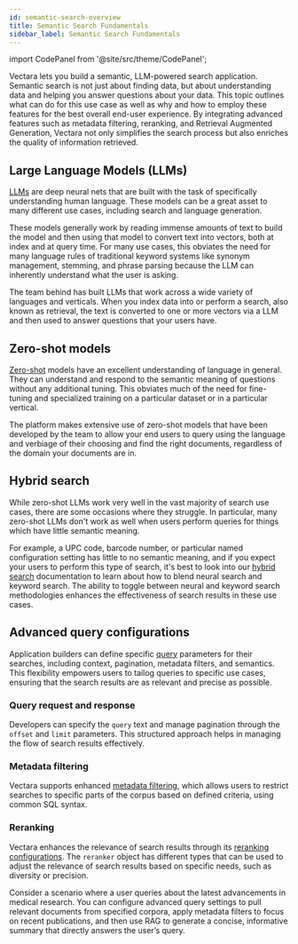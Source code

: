 ```yaml
---
id: semantic-search-overview
title: Semantic Search Fundamentals
sidebar_label: Semantic Search Fundamentals
---
```



import CodePanel from '@site/src/theme/CodePanel';


Vectara lets you build a semantic, LLM-powered search application. Semantic 
search is not just about finding data, but about understanding data and 
helping you answer questions about your data. This topic outlines what <Config v="names.product"/>
can do for this use case as well as why and how to employ these features for 
the best overall end-user experience. By integrating advanced features such 
as metadata filtering, reranking, and Retrieval Augmented Generation, Vectara 
not only simplifies the search process but also enriches the quality of 
information retrieved.

## Large Language Models (LLMs)

[LLMs](https://en.wikipedia.org/wiki/Large_language_model) are deep neural nets
that are built with the task of specifically understanding human language. These
models can be a great asset to many different use cases, including search and
language generation.

These models generally work by reading immense amounts of text to build the 
model and then using that model to convert text into vectors, both at index 
and at query time. For many use cases, this obviates the need for many 
language rules of traditional keyword systems like synonym management, 
stemming, and phrase parsing because the LLM can inherently understand 
what the user is asking.

The team behind <Config v="names.product"/> has built LLMs that work across a
wide variety of languages and verticals. When you index data into <Config v="names.product"/>
or perform a search, also known as retrieval, the text is converted to one or 
more vectors via a LLM and then used to answer questions that your users have.

## Zero-shot models

[Zero-shot](https://en.wikipedia.org/wiki/Zero-shot_learning) models have an excellent 
understanding of language in general. They can understand
and respond to the semantic meaning of questions without any additional tuning.
This obviates much of the need for fine-tuning and specialized training on a
particular dataset or in a particular vertical.

The <Config v="names.product"/> platform makes extensive use of zero-shot models
that have been developed by the team to allow your end users to query using
the language and verbiage of their choosing and find the right documents,
regardless of the domain your documents are in.

## Hybrid search

While zero-shot LLMs work very well in the vast majority of search use cases,
there are some occasions where they struggle. In particular, many zero-shot LLMs
don't work as well when users perform queries for things which have little
semantic meaning. 

For example, a UPC code, barcode number, or particular named
configuration setting has little to no semantic meaning, and if you expect your
users to perform this type of search, it's best to look into our
[hybrid search](/docs/learn/hybrid-search) documentation to learn about how 
to blend neural search and keyword search. The ability to toggle between 
neural and keyword search methodologies enhances the effectiveness of search 
results in these use cases.

## Advanced query configurations

Application builders can define specific [query](/docs/api-reference/search-apis/search) parameters 
for their searches, including context, pagination, metadata filters, and 
semantics. This flexibility empowers users to tailog queries to specific use 
cases, ensuring that the search results are as relevant and precise as possible.

### Query request and response
  
Developers can specify the `query` text and manage pagination through the `offset` 
and `limit` parameters. This structured approach helps in managing the 
flow of search results effectively.

### Metadata filtering

Vectara supports enhanced [metadata filtering](/docs/learn/metadata-search-filtering/filter-overview), which allows users to restrict  
searches to specific parts of the corpus based on defined criteria, using 
common SQL syntax.

### Reranking
  
Vectara enhances the relevance of search results through its [reranking configurations](/docs/api-reference/search-apis/reranking). 
The `reranker` object has different types that can be used to adjust the 
relevance of search results based on specific needs, such as diversity or 
precision.

Consider a scenario where a user queries about the latest advancements in 
medical research. You can configure advanced query settings to pull relevant 
documents from specified corpora, apply metadata filters to focus on recent 
publications, and then use RAG to generate a concise, informative summary that 
directly answers the user’s query.
